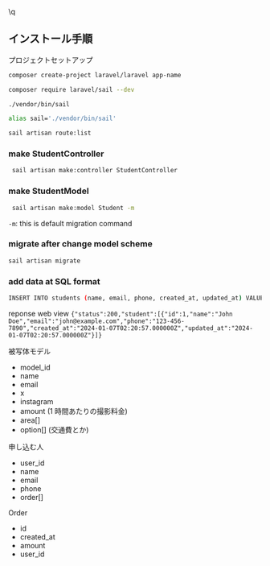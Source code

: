 \q

## インストール手順

プロジェクトセットアップ

```bash
composer create-project laravel/laravel app-name
```

```bash
composer require laravel/sail --dev
```

```bash
./vendor/bin/sail
```

```bash
alias sail='./vendor/bin/sail'
```

```bash
sail artisan route:list
```

### make StudentController

```bash
 sail artisan make:controller StudentController
```

### make StudentModel

```bash
 sail artisan make:model Student -m
```

`-m`: this is default migration command

### migrate after change model scheme

```bash
sail artisan migrate
```

### add data at SQL format

```bash
INSERT INTO students (name, email, phone, created_at, updated_at) VALUES ('John Doe', 'john@example.com', '123-456-7890', NOW(), NOW());
```

reponse web view `{"status":200,"student":[{"id":1,"name":"John Doe","email":"john@example.com","phone":"123-456-7890","created_at":"2024-01-07T02:20:57.000000Z","updated_at":"2024-01-07T02:20:57.000000Z"}]}`

<!-- メモ -->

被写体モデル

-   model_id
-   name
-   email
-   x
-   instagram
-   amount (1 時間あたりの撮影料金)
-   area[]
-   option[] (交通費とか)

申し込む人

-   user_id
-   name
-   email
-   phone
-   order[]

Order

-   id
-   created_at
-   amount
-   user_id
